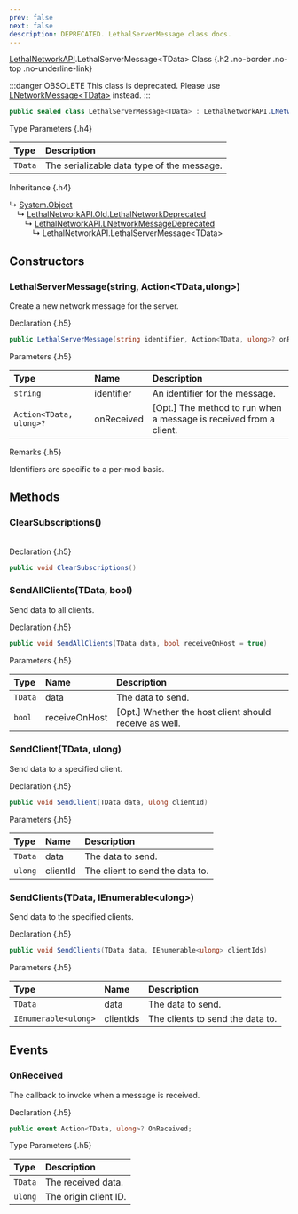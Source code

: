 ```yaml
---
prev: false
next: false
description: DEPRECATED. LethalServerMessage class docs.
---
```


[LethalNetworkAPI](/api/LethalNetworkAPI).LethalServerMessage&lt;TData&gt; Class {.h2 .no-border .no-top .no-underline-link}

:::danger OBSOLETE
This class is deprecated. Please use [LNetworkMessage&lt;TData&gt;](/api/LethalNetworkAPI.LNetworkMessage) instead.
:::

```csharp
public sealed class LethalServerMessage<TData> : LethalNetworkAPI.LNetworkMessageDeprecated
```

Type Parameters {.h4}

| Type    | Description                                |
|:--------|:-------------------------------------------|
| `TData` | The serializable data type of the message. |

Inheritance {.h4}

&rdsh; [System.Object](https://docs.microsoft.com/en-us/dotnet/api/System.Object)
<br>&emsp;&rdsh; [LethalNetworkAPI.Old.LethalNetworkDeprecated](/api/deprecated/LethalNetworkAPI.Old.LethalNetworkDeprecated)
<br>&emsp;&emsp;&rdsh; [LethalNetworkAPI.LNetworkMessageDeprecated](/api/deprecated/LethalNetworkAPI.LNetworkMessageDeprecated)
<br>&emsp;&emsp;&emsp;&rdsh; LethalNetworkAPI.LethalServerMessage&lt;TData&gt;

## Constructors

### LethalServerMessage(string, Action&lt;TData,ulong&gt;) <Badge type="danger" text="DEPRECATED" />
Create a new network message for the server.

Declaration {.h5}

```csharp
public LethalServerMessage(string identifier, Action<TData, ulong>? onReceived = null)
```

Parameters {.h5}

| Type                    | Name       | Description                                                        |
|:------------------------|:-----------|:-------------------------------------------------------------------|
| `string`                | identifier | An identifier for the message.                                     |
| `Action<TData, ulong>?` | onReceived | [Opt.] The method to run when a message is received from a client. | 

Remarks {.h5}

Identifiers are specific to a per-mod basis.

## Methods

### ClearSubscriptions() <Badge type="danger" text="DEPRECATED" />

<br>Declaration {.h5}

```csharp
public void ClearSubscriptions()
```

### SendAllClients(TData, bool) <Badge type="danger" text="DEPRECATED" />
Send data to all clients.

Declaration {.h5}

```csharp
public void SendAllClients(TData data, bool receiveOnHost = true)
```

Parameters {.h5}

| Type    | Name          | Description                                            |
|:--------|:--------------|:-------------------------------------------------------|
| `TData` | data          | The data to send.                                      |
| `bool`  | receiveOnHost | [Opt.] Whether the host client should receive as well. | 

### SendClient(TData, ulong) <Badge type="danger" text="DEPRECATED" />
Send data to a specified client.

Declaration {.h5}

```csharp
public void SendClient(TData data, ulong clientId)
```

Parameters {.h5}

| Type    | Name     | Description                     |
|:--------|:---------|:--------------------------------|
| `TData` | data     | The data to send.               |
| `ulong` | clientId | The client to send the data to. | 

### SendClients(TData, IEnumerable&lt;ulong&gt;) <Badge type="danger" text="DEPRECATED" />
Send data to the specified clients.

Declaration {.h5}

```csharp
public void SendClients(TData data, IEnumerable<ulong> clientIds)
```

Parameters {.h5}

| Type                 | Name      | Description                      |
|:---------------------|:----------|:---------------------------------|
| `TData`              | data      | The data to send.                |
| `IEnumerable<ulong>` | clientIds | The clients to send the data to. | 

## Events

### OnReceived <Badge type="danger" text="DEPRECATED" />
The callback to invoke when a message is received.

Declaration {.h5}

```csharp
public event Action<TData, ulong>? OnReceived;
```

Type Parameters {.h5}

| Type    | Description           |
|:--------|:----------------------|
| `TData` | The received data.    |
| `ulong` | The origin client ID. |

